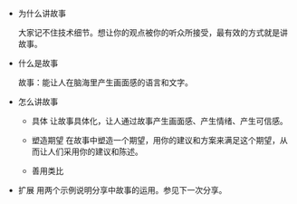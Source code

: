 - 为什么讲故事
  
  大家记不住技术细节。想让你的观点被你的听众所接受，最有效的方式就是讲故事。

- 什么是故事
  
  故事：能让人在脑海里产生画面感的语言和文字。
  
- 怎么讲故事

  - 具体
  让故事具体化，让人通过故事产生画面感、产生情绪、产生可信感。
  
  - 塑造期望
  在故事中塑造一个期望，用你的建议和方案来满足这个期望，从而让人们采用你的建议和陈述。

  
  - 善用类比

- 扩展
  用两个示例说明分享中故事的运用。参见下一次分享。

